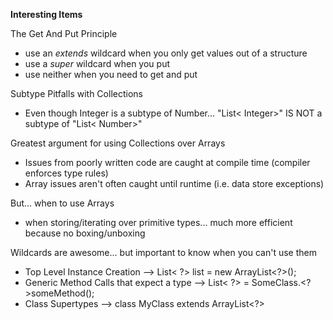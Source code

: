 **Interesting Items**

The Get And Put Principle
- use an _extends_ wildcard when you only get values out of a structure
- use a _super_ wildcard when you put
- use neither when you need to get and put

Subtype Pitfalls with Collections
- Even though Integer is a subtype of Number... "List< Integer>" IS NOT a subtype of "List< Number>" 

Greatest argument for using Collections over Arrays
- Issues from poorly written code are caught at compile time (compiler enforces type rules)
- Array issues aren't often caught until runtime (i.e. data store exceptions)

But... when to use Arrays
- when storing/iterating over primitive types... much more efficient because no boxing/unboxing 

Wildcards are awesome... but important to know when you can't use them
- Top Level Instance Creation --> List< ?> list = new ArrayList<?>();
- Generic Method Calls that expect a type --> List< ?> = SomeClass.<?>someMethod();
- Class Supertypes --> class MyClass extends ArrayList<?> 